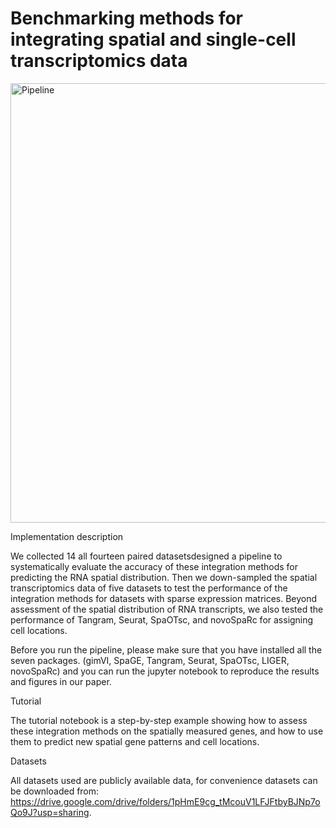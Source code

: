 # Benchmarking methods for integrating spatial and single-cell transcriptomics data

<img width="703" alt="Pipeline" src="https://user-images.githubusercontent.com/44384930/121383040-ba5fd300-c979-11eb-91ec-af017486f3c0.png">

Implementation description

We collected 14 all fourteen paired datasetsdesigned a pipeline to systematically evaluate the accuracy of these integration methods for predicting the RNA spatial distribution. Then we down-sampled the spatial transcriptomics data of five datasets to test the performance of the integration methods for datasets with sparse expression matrices. Beyond assessment of the spatial distribution of RNA transcripts, we also tested the performance of Tangram, Seurat, SpaOTsc, and novoSpaRc for assigning cell locations.

Before you run the pipeline, please make sure that you have installed all the seven packages. (gimVI, SpaGE, Tangram, Seurat, SpaOTsc, LIGER, novoSpaRc) and you can run the jupyter notebook to reproduce the results and figures in our paper.

Tutorial

The tutorial notebook is a step-by-step example showing how to assess these integration methods on the spatially measured genes, and how to use them to predict new spatial gene patterns and cell locations.

Datasets

All datasets used are publicly available data, for convenience datasets can be downloaded from: 
https://drive.google.com/drive/folders/1pHmE9cg_tMcouV1LFJFtbyBJNp7oQo9J?usp=sharing.


